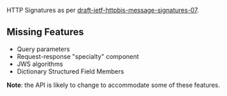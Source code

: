 HTTP Signatures as per [draft-ietf-httpbis-message-signatures-07](https://www.ietf.org/archive/id/draft-ietf-httpbis-message-signatures-07.html).

## Missing Features
* Query parameters
* Request-response "specialty" component
* JWS algorithms
* Dictionary Structured Field Members

**Note**: the API is likely to change to accommodate some of these features.